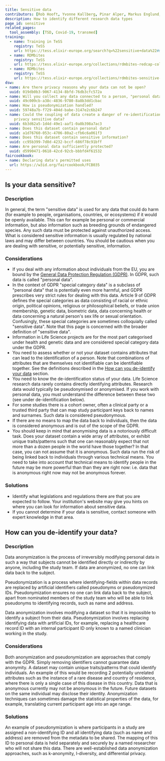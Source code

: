```yaml
---
title: Sensitive data
contributors: [Rob Hooft, Yvonne Kallberg, Pinar Alper, Markus Englund, Thanasis Vergoulis, Robert Andrews]
description: How to identify different research data types
page_id: sensitive
related_pages: 
  tool_assembly: [TSD, Covid-19, transmed]
training:
  - name: Training in TeSS
    registry: TeSS
    url: https://tess.elixir-europe.org/search?q=%22sensitive+data%22#materials
  - name: RDMbites
    registry: TeSS
    url: https://tess.elixir-europe.org/collections/rdmbites-redcap-collection
  - name: RDMbites
    registry: TeSS
    url: https://tess.elixir-europe.org/collections/rdmbites-sensitive-data-collection
dsw:
- name: Are there privacy reasons why your data can not be open?
  uuid: 019db0b3-9067-4134-8bfd-76db3cfc572a
- name: Will you collect any data connected to a person, "personal data"?
  uuid: 49c009cb-a38c-4836-9780-8a8b3dd1cbac
- name: How is pseudonymization handled?
  uuid: 59748a7b-f729-404d-babe-3147e2c6b247
- name: Could the coupling of data create a danger of re-identification of anonymized
    privacy sensitive data?
  uuid: 6b3d62a5-1d4d-49e1-aaf1-0a8b398a7ac3
- name: Does this dataset contain personal data?
  uuid: a1d76760-053c-4706-80a2-cfb6c6a061f3
- name: Does this dataset contain sensitive information?
  uuid: cc95b399-7d8d-4232-bccf-686f78c91bff
- name: Are personal data sufficiently protected?
  uuid: d5990471-0618-42cd-92cb-bbbfd4f61532
faircookbook:
- name: Declaring data's permitted uses
  url: https://w3id.org/faircookbook/FCB035
---
```


## Is your data sensitive?

### Description

In general, the term "sensitive data" is used for any data that could do harm (for example to people, organisations, countries, or ecosystems) if it would be openly available. 
This can for example be personal or commercial information, but also information such as breeding grounds of endangered species. 
Any such data must be protected against unauthorized access.
What is considered sensitive information is usually regulated by national laws and may differ between countries. You should be cautious when you are dealing with sensitive, or potentially sensitive, information.


### Considerations

* If you deal with any information about individuals from the EU, you are bound by the [General Data Protection Regulation (GDPR)](https://gdpr.eu/what-is-gdpr/). In GDPR, such data is called "personal data".
* In the context of GDPR "special category data" is a subclass of "personal data" that is potentially even more harmful, and GDPR prescribes very strict rules for dealing with this data. Article 9 of GDPR defines the special categories as data consisting of racial or ethnic origin, political opinions, religious or philosophical beliefs, or trade union membership, genetic data, biometric data, data concerning health or data concerning a natural person's sex life or sexual orientation. Confusingly, these special categories are sometimes colloquially called "sensitive data". Note that this page is concerned with the broader definition of "sensitive data".
* Information in Life Science projects are for the most part categorised under health and genetic data and are considered special category data under the GDPR.
* You need to assess whether or not your dataset contains attributes that can lead to the identification of a person. Note that combinations of attributes that are themselves not identifiable can be identifiable together. See the definitions described in the [How can you de-identify your data](#how-can-you-de-identify-your-data) section.
* You need to know the de-identification status of your data. Life Science research data rarely contains directly identifying attributes. Research data would typically be pseudonymised or anonymised. If you work with personal data, you must understand the difference between these two (see under de-identification below).
* For some studies there is a cohort owner, often a clinical party or a trusted third party that can map study participant keys back to names and surnames. Such data is considered pseudonymous.
* If there are no means to map the data back to individuals, then the data is considered anonymous and is out of the scope of the GDPR.
* You should keep in mind that anonymising data is a notoriously difficult task. Does your dataset contain a wide array of attributes, or exhibit unique traits/patterns such that one can reasonably expect that not more than a dozen people in the world have those together? In that case, you can not assume that it is anonymous. Such data run the risk of being linked back to individuals through various technical means. You need to take into account that technical means to identify people in the future may be more powerful than than they are right now: i.e. data that is anonymous right now may not be anonymous forever.


### Solutions

* Identify what legislations and regulations there are that you are expected to follow. Your institution's website may give you hints on where you can look for information about sensitive data.
* If you cannot determine if your data is sensitive, contact someone with expert knowledge in that area.


## How can you de-identify your data?

### Description

Data anonymization is the process of irreversibly modifying personal data in such a way that subjects cannot be identified directly or indirectly by anyone, including the study team. If data are anonymized, no one can link data back to the subject.

Pseudonymization is a process where identifying-fields within data records are replaced by artificial identifiers called pseudonyms or pseudonymized IDs. Pseudonymization ensures no one can link data back to the subject, apart from nominated members of the study team who will be able to link pseudonyms to identifying records, such as name and address.

Data anonymization involves modifying a dataset so that it is impossible to identify a subject from their data. Pseudonymization involves replacing identifying data with artificial IDs, for example, replacing a healthcare record ID with an internal participant ID only known to a named clinician working in the study.

### Considerations

Both anonymization and pseudonymization are approaches that comply with the GDPR.
Simply removing identifiers cannot guarantee data anonymity. A dataset may contain unique traits/patterns that could identify individuals. An example of this would be recording 2 potentially unrelated attributes such as the instance of a rare disease and country of residence, where there is only a single case of this disease in this country.
Data that is anonymous currently may not be anonymous in the future. Future datasets on the same individual may disclose their identity.
Anonymization techniques can sometimes damage the statistical properties of the data, for example, translating current participant age into an age range.

### Solutions

An example of pseudonymization is where participants in a study are assigned a non-identifying ID and all identifying data (such as name and address) are removed from the metadata to be shared. The mapping of this ID to personal data is held separately and securely by a named researcher who will not share this data.
There are well-established data anonymization approaches, such as k-anonymity, l-diversity, and differential privacy.

